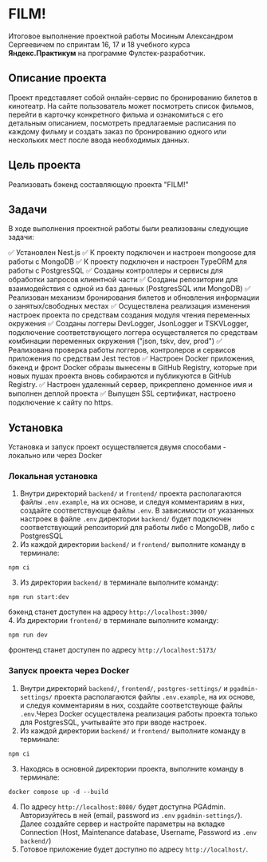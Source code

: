 # FILM!
Итоговое выполнение проектной работы Мосиным Александром Сергеевичем по спринтам 16, 17 и 18 учебного курса **Яндекс.Практикум** на программе Фулстек-разработчик.

## Описание проекта
Проект представляет собой онлайн-сервис по бронированию билетов в кинотеатр. На сайте пользователь может посмотреть список фильмов, перейти в карточку конкретного фильма и ознакомиться с его детальным описанием, посмотреть предлагаемые расписания по каждому фильму и создать заказ  по бронированию одного или нескольких мест после ввода необходимых данных.

## Цель проекта
Реализовать бэкенд составляющую проекта "FILM!"

## Задачи
В ходе выполнения проектной работы были реализованы следующие задачи:

:white_check_mark: Установлен Nest.js
:white_check_mark: К проекту подключен и настроен mongoose для работы с MongoDB
:white_check_mark: К проекту подключен и настроен TypeORM для работы с PostgresSQL
:white_check_mark: Созданы контроллеры и сервисы для обработки запросов клиентной части
:white_check_mark: Созданы репозитории для взаимодействия с одной из баз данных (PostgresSQL или MongoDB)
:white_check_mark: Реализован механизм бронирования билетов и обновления информации о занятых/свободных местах
:white_check_mark: Осуществлена реализация изменения настроек проекта по средствам создания модуля чтения переменных окружения
:white_check_mark: Созданы логгеры DevLogger, JsonLogger и TSKVLogger, подключение соответствующего логгера осуществляется по средствам комбинации переменных окружения ("json, tskv, dev, prod")
:white_check_mark: Реализована проверка работы логгеров, контролеров и сервисов приложения по средствам Jest тестов
:white_check_mark: Настроен Docker приложения, бэкенд и фронт Docker образы вынесены в GitHub Registry, которые при новых пушах проекта вновь собираются и публикуются в GitHub Registry.
:white_check_mark: Настроен удаленный сервер, прикреплено доменное имя и выполнен деплой проекта
:white_check_mark: Выпущен SSL сертификат, настроено подключение к сайту по https.

## Установка
Установка и запуск проект осуществляется двумя способами - локально или через Docker

### Локальная установка 
1. Внутри директорий `backend/` и `frontend/` проекта располагаются файлы `.env.example`, на их основе, и следуя комментариям в них, создайте соответствующе файлы `.env`. В зависимости от указанных настроек в файле `.env` директории `backend/` будет подключен соответствующий репозиторий для работы либо с MongoDB, либо с PostgresSQL  
2. Из каждой директории `backend/` и `frontend/` выполните команду в терминале:  
```
npm ci  
```
3. Из директории `backend/` в терминале выполните команду:  
```
npm run start:dev  
```
бэкенд станет доступен на адресу `http://localhost:3000/`  
4. Из директории `frontend/` в терминале выполните команду:  
```
npm run dev  
```
фронтенд станет доступен по адресу `http://localhost:5173/`  

### Запуск проекта через Docker
1. Внутри директорий `backend/`, `frontend/`, `postgres-settings/` и `pgadmin-settings/` проекта располагаются файлы `.env.example`, на их основе, и следуя комментариям в них, создайте соответствующе файлы `.env`.Через Docker осуществлена реализация работы проекта только для PostgresSQL, учитывайте это при вводе настроек.  
2. Из каждой директории `backend/` и `frontend/` выполните команду в терминале:  
```
npm ci  
```
3. Находясь в основной директории проекта, выполните команду в терминале:  
```
docker compose up -d --build  
```
4. По адресу `http://localhost:8080/` будет доступна PGAdmin. Авторизуйтесь в ней (email, password из `.env` `pgadmin-settings/`). Далее создайте сервер и настройте параметры на вкладке Connection (Host, Maintenance database, Username, Password из `.env` `backend/`)  
5. Готовое приложение будет доступно по адресу `http://localhost/`.   